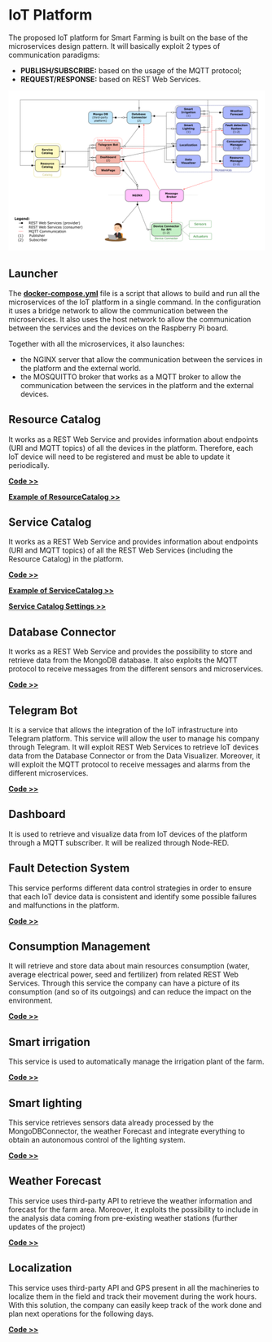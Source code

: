 # IoT Platform

The proposed IoT platform for Smart Farming is built on the base of the microservices design pattern. It will basically exploit 2 types of communication paradigms:
- **PUBLISH/SUBSCRIBE:** based on the usage of the MQTT protocol;
- **REQUEST/RESPONSE:** based on REST Web Services.

![plot](../Doc/Schema_platform.png)

## Launcher
The **[docker-compose.yml](./docker-compose.yml)** file is a script that allows to build and run all the microservices of the IoT platform in a single command. In the configuration it uses a bridge network to allow the communication between the microservices. It also uses the host network to allow the communication between the services and the devices on the Raspberry Pi board.

Together with all the microservices, it also launches:
- the NGINX server that allow the communication between the services in the platform and the external world.
- the MOSQUITTO broker that works as a MQTT broker to allow the communication between the services in the platform and the external devices.

## Resource Catalog
It works as a REST Web Service and provides information about endpoints (URI and MQTT topics) of all the devices in the platform. Therefore, each IoT device will need to be registered and must be able to update it periodically.

**[Code >>](./ResourceCatalog/)**  

**[Example of ResourceCatalog >>](./Doc/ResourceCatalog.json)**

## Service Catalog
It works as a REST Web Service and provides information about endpoints (URI and MQTT topics) of all the REST Web Services (including the Resource Catalog) in the platform. 

**[Code >>](./ServiceCatalog/)**  

**[Example of ServiceCatalog >>](./Doc/ServiceCatalog.json)**

**[Service Catalog Settings >>](./Doc/ServiceCatalogSettings.json)**

## Database Connector
It works as a REST Web Service and provides the possibility to store and retrieve data from the MongoDB database. It also exploits the MQTT protocol to receive messages from the different sensors and microservices.

**[Code >>](./MongoDBConnector/)**  

## Telegram Bot
It is a service that allows the integration of the IoT infrastructure into Telegram platform. 
This service will allow the user to manage his company through Telegram.
It will exploit REST Web Services to retrieve IoT devices data from the Database Connector or from the Data Visualizer. Moreover, it will exploit the MQTT protocol to receive messages and alarms from the different microservices.

**[Code >>](./TelegramBot/)**  

## Dashboard
It is used to retrieve and visualize data from IoT devices of the platform through a MQTT subscriber. It will be realized through Node-RED.

## Fault Detection System 
This service performs different data control strategies in order to ensure that each IoT device data is consistent and identify some possible failures and malfunctions in the platform.

**[Code >>](./FaultDetectionService/)**  

## Consumption Management
It will retrieve and store data about main resources consumption (water, average electrical power, seed and fertilizer) from related REST Web Services. Through this service the company can have a picture of its consumption (and so of its outgoings) and can reduce the impact on the environment.

**[Code >>](./ConsumptionManager/)** 

## Smart irrigation
This service is used to automatically manage the irrigation plant of the farm.

**[Code >>](./SmartIrrigation/)**  

## Smart lighting
This service retrieves sensors data already processed by the MongoDBConnector, the weather Forecast and integrate everything to obtain an autonomous control of the lighting system.

**[Code >>](./SmartLighting/)**   

## Weather Forecast
This service uses third-party API to retrieve the weather information and forecast for the farm area. Moreover, it exploits the possibility to include in the analysis data coming from pre-existing weather stations (further updates of the project)

**[Code >>](./WeatherForecast/)**  

## Localization
This service uses third-party API and GPS present in all the machineries to localize them in the field and track their movement during the work hours. With this solution, the company can easily keep track of the work done and plan next operations for the following days.

**[Code >>](./Localization/)**  